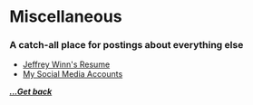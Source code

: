 # Miscellaneous

### A catch-all place for postings about everything else

- [Jeffrey Winn's Resume](miscellaneous/jeffrey-winn-resume.md)
- [My Social Media Accounts](miscellaneous/my-social-media-accounts.md)

[***...Get back***](..)
